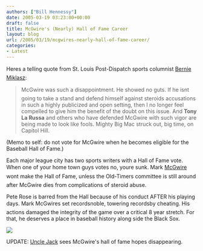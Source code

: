 ```yaml
---
authors: ["Bill Hennessy"]
date: 2005-03-19 03:23:00+00:00
draft: false
title: McGwire's (Nearly) Hall of Fame Career
layout: blog
url: /2005/03/19/mcgwires-nearly-hall-of-fame-career/
categories:
- Latest
---
```


Heres a telling quote from St. Louis Post-Dispatch sports columnist [Bernie Miklasz](https://www.stltoday.com/stltoday/sports/stories.nsf/ncaatournament/story/EA855A22C2CFFE3B86256FC700658130?OpenDocument):




> 

> 
> McGwire was such a disappointment. He showed no guts. If he isnt going to take a stand and defend himself against steroids accusations in such a highly publicized and open setting, then I no longer feel compelled to give him the benefit of the doubt on this issue. And **Tony La Russa** and others who have defended McGwire with such vigor are being made to look like fools. Mighty Big Mac struck out, big time, on Capitol Hill.   
  
(Memo to self: do not vote for McGwire when he becomes eligible for the Baseball Hall of Fame.)   

> 
> 




Each major league city has two sports writers with a Hall of Fame vote. When one of your home town guys votes no, youre sunk. Mark [McGwire ](https://www.hennessysview.com/?p=6)wont make the Hall of Fame, unless the Old-Timers committee is still around after McGwire dies from complications of steroid abuse.




Pete Rose is barred from the Hall because of his conduct AFTER his playing days. Mark McGwires set recordsnoble, towering recordsby cheating. His actions damaged the integrity of the game over a critical 8 year stretch. For that, he deserves a place in baseball history along side the Black Sox.

![](https://blog.billhennessy.com/aggbug.aspx?PostID=1413)


UPDATE:  [Uncle Jack](https://unclejacks.blogspot.com/2005/03/say-goodbye-to-hall.html) sees McGwire's hall of fame hopes disappearing. 
